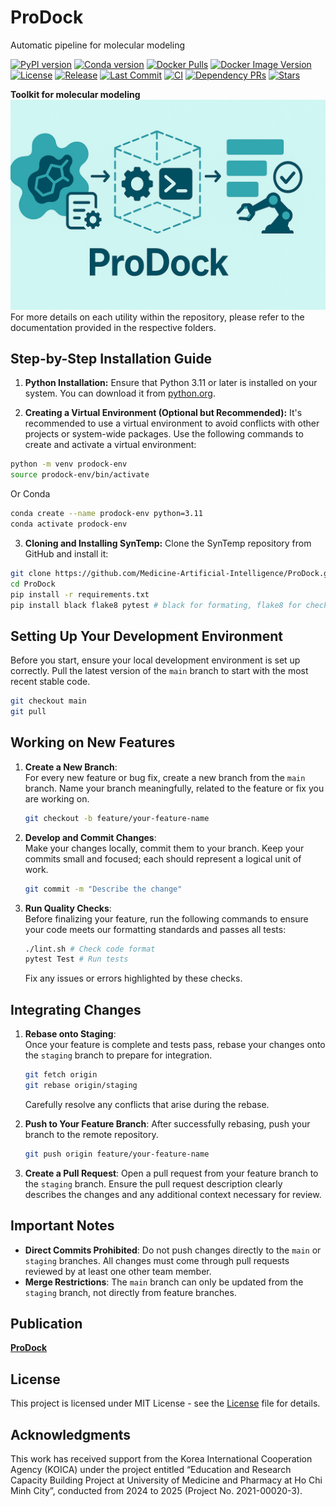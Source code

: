 # ProDock
Automatic pipeline for molecular modeling

[![PyPI version](https://img.shields.io/pypi/v/prodock.svg)](https://pypi.org/project/prodock/)
[![Conda version](https://img.shields.io/conda/vn/tieulongphan/prodock.svg)](https://anaconda.org/tieulongphan/prodock)
[![Docker Pulls](https://img.shields.io/docker/pulls/tieulongphan/prodock.svg)](https://hub.docker.com/r/tieulongphan/prodock)
[![Docker Image Version](https://img.shields.io/docker/v/tieulongphan/prodock/latest?label=container)](https://hub.docker.com/r/tieulongphan/prodock)
[![License](https://img.shields.io/github/license/Medicine-Artificial-Intelligence/prodock.svg)](https://github.com/Medicine-Artificial-Intelligence/prodock/blob/main/LICENSE)
[![Release](https://img.shields.io/github/v/release/Medicine-Artificial-Intelligence/prodock.svg)](https://github.com/Medicine-Artificial-Intelligence/prodock/releases)
[![Last Commit](https://img.shields.io/github/last-commit/Medicine-Artificial-Intelligence/prodock.svg)](https://github.com/Medicine-Artificial-Intelligence/prodock/commits)
[![CI](https://github.com/Medicine-Artificial-Intelligence/prodock/actions/workflows/test-and-lint.yml/badge.svg?branch=main)](https://github.com/Medicine-Artificial-Intelligence/prodock/actions/workflows/test-and-lint.yml)
[![Dependency PRs](https://img.shields.io/github/issues-pr-raw/Medicine-Artificial-Intelligence/prodock?label=dependency%20PRs)](https://github.com/Medicine-Artificial-Intelligence/prodock/pulls?q=is%3Apr+label%3Adependencies)
[![Stars](https://img.shields.io/github/stars/Medicine-Artificial-Intelligence/prodock.svg?style=social&label=Star)](https://github.com/Medicine-Artificial-Intelligence/prodock/stargazers)


**Toolkit for molecular modeling**
![ProDock](https://raw.githubusercontent.com/Medicine-Artificial-Intelligence/ProDock/main/doc/fig/prodock.png)
For more details on each utility within the repository, please refer to the documentation provided in the respective folders.

## Step-by-Step Installation Guide

1. **Python Installation:**
  Ensure that Python 3.11 or later is installed on your system. You can download it from [python.org](https://www.python.org/downloads/).

2. **Creating a Virtual Environment (Optional but Recommended):**
  It's recommended to use a virtual environment to avoid conflicts with other projects or system-wide packages. Use the following commands to create and activate a virtual environment:

  ```bash
  python -m venv prodock-env
  source prodock-env/bin/activate  
  ```
  Or Conda

  ```bash
  conda create --name prodock-env python=3.11
  conda activate prodock-env
  ```

3. **Cloning and Installing SynTemp:**
  Clone the SynTemp repository from GitHub and install it:

  ```bash
  git clone https://github.com/Medicine-Artificial-Intelligence/ProDock.git
  cd ProDock
  pip install -r requirements.txt
  pip install black flake8 pytest # black for formating, flake8 for checking format, pytest for testing
  ```

## Setting Up Your Development Environment

Before you start, ensure your local development environment is set up correctly. Pull the latest version of the `main` branch to start with the most recent stable code.

```bash
git checkout main
git pull
```

## Working on New Features

1. **Create a New Branch**:  
   For every new feature or bug fix, create a new branch from the `main` branch. Name your branch meaningfully, related to the feature or fix you are working on.

   ```bash
   git checkout -b feature/your-feature-name
   ```

2. **Develop and Commit Changes**:  
   Make your changes locally, commit them to your branch. Keep your commits small and focused; each should represent a logical unit of work.

   ```bash
   git commit -m "Describe the change"
   ```

3. **Run Quality Checks**:  
   Before finalizing your feature, run the following commands to ensure your code meets our formatting standards and passes all tests:

   ```bash
   ./lint.sh # Check code format
   pytest Test # Run tests
   ```

   Fix any issues or errors highlighted by these checks.

## Integrating Changes

1. **Rebase onto Staging**:  
   Once your feature is complete and tests pass, rebase your changes onto the `staging` branch to prepare for integration.

   ```bash
   git fetch origin
   git rebase origin/staging
   ```

   Carefully resolve any conflicts that arise during the rebase.

2. **Push to Your Feature Branch**:
   After successfully rebasing, push your branch to the remote repository.

   ```bash
   git push origin feature/your-feature-name
   ```

3. **Create a Pull Request**:
   Open a pull request from your feature branch to the `staging` branch. Ensure the pull request description clearly describes the changes and any additional context necessary for review.

## Important Notes

- **Direct Commits Prohibited**: Do not push changes directly to the `main` or `staging` branches. All changes must come through pull requests reviewed by at least one other team member.
- **Merge Restrictions**: The `main` branch can only be updated from the `staging` branch, not directly from feature branches.

## Publication

[**ProDock**]()

## License

This project is licensed under MIT License - see the [License](LICENSE) file for details.

## Acknowledgments

This work has received support from the Korea International Cooperation Agency (KOICA) under the project entitled “Education and Research Capacity Building Project at University of Medicine and Pharmacy at Ho Chi Minh City”, conducted from 2024 to 2025 (Project No. 2021-00020-3).